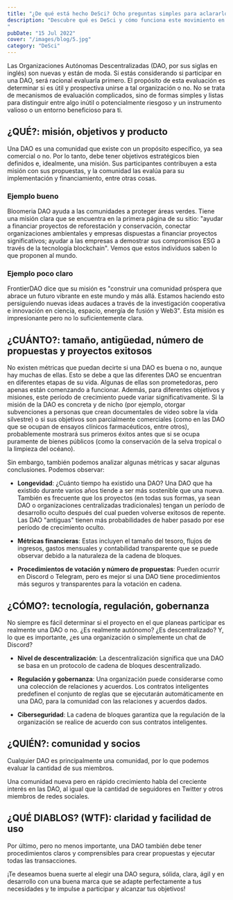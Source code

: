 ```yaml
---
title: "¿De qué está hecho DeSci? Ocho preguntas simples para aclararlo para los científicos"
description: "Descubre qué es DeSci y cómo funciona este movimiento en la ciencia que busca resolver los problemas actuales, facilitando el acceso a la investigación, la revisión por pares, el financiamiento a través de la tecnología blockchain, y mucho más.
"
pubDate: "15 Jul 2022"
cover: "/images/blog/5.jpg"
category: "DeSci"
---
```


Las Organizaciones Autónomas Descentralizadas (DAO, por sus siglas en inglés) son nuevas y están de moda. Si estás considerando si participar en una DAO, será racional evaluarla primero. El propósito de esta evaluación es determinar si es útil y prospectiva unirse a tal organización o no. No se trata de mecanismos de evaluación complicados, sino de formas simples y listas para distinguir entre algo inútil o potencialmente riesgoso y un instrumento valioso o un entorno beneficioso para ti.

## ¿QUÉ?: misión, objetivos y producto

Una DAO es una comunidad que existe con un propósito específico, ya sea comercial o no. Por lo tanto, debe tener objetivos estratégicos bien definidos e, idealmente, una misión. Sus participantes contribuyen a esta misión con sus propuestas, y la comunidad las evalúa para su implementación y financiamiento, entre otras cosas.

### Ejemplo bueno

Bloomeria DAO ayuda a las comunidades a proteger áreas verdes. Tiene una misión clara que se encuentra en la primera página de su sitio: "ayudar a financiar proyectos de reforestación y conservación, conectar organizaciones ambientales y empresas dispuestas a financiar proyectos significativos; ayudar a las empresas a demostrar sus compromisos ESG a través de la tecnología blockchain". Vemos que estos individuos saben lo que proponen al mundo.

### Ejemplo poco claro

FrontierDAO dice que su misión es "construir una comunidad próspera que abrace un futuro vibrante en este mundo y más allá. Estamos haciendo esto persiguiendo nuevas ideas audaces a través de la investigación cooperativa e innovación en ciencia, espacio, energía de fusión y Web3". Esta misión es impresionante pero no lo suficientemente clara.

## ¿CUÁNTO?: tamaño, antigüedad, número de propuestas y proyectos exitosos

No existen métricas que puedan decirte si una DAO es buena o no, aunque hay muchas de ellas. Esto se debe a que las diferentes DAO se encuentran en diferentes etapas de su vida. Algunas de ellas son prometedoras, pero apenas están comenzando a funcionar. Además, para diferentes objetivos y misiones, este período de crecimiento puede variar significativamente. Si la misión de la DAO es concreta y de nicho (por ejemplo, otorgar subvenciones a personas que crean documentales de video sobre la vida silvestre) o si sus objetivos son parcialmente comerciales (como en las DAO que se ocupan de ensayos clínicos farmacéuticos, entre otros), probablemente mostrará sus primeros éxitos antes que si se ocupa puramente de bienes públicos (como la conservación de la selva tropical o la limpieza del océano).

Sin embargo, también podemos analizar algunas métricas y sacar algunas conclusiones. Podemos observar:

- **Longevidad**: ¿Cuánto tiempo ha existido una DAO? Una DAO que ha existido durante varios años tiende a ser más sostenible que una nueva. También es frecuente que los proyectos (en todas sus formas, ya sean DAO o organizaciones centralizadas tradicionales) tengan un período de desarrollo oculto después del cual pueden volverse exitosos de repente. Las DAO "antiguas" tienen más probabilidades de haber pasado por ese período de crecimiento oculto.

- **Métricas financieras**: Estas incluyen el tamaño del tesoro, flujos de ingresos, gastos mensuales y contabilidad transparente que se puede observar debido a la naturaleza de la cadena de bloques.

- **Procedimientos de votación y número de propuestas**: Pueden ocurrir en Discord o Telegram, pero es mejor si una DAO tiene procedimientos más seguros y transparentes para la votación en cadena.

## ¿CÓMO?: tecnología, regulación, gobernanza

No siempre es fácil determinar si el proyecto en el que planeas participar es realmente una DAO o no. ¿Es realmente autónomo? ¿Es descentralizado? Y, lo que es importante, ¿es una organización o simplemente un chat de Discord?

- **Nivel de descentralización**: La descentralización significa que una DAO se basa en un protocolo de cadena de bloques descentralizado.

- **Regulación y gobernanza**: Una organización puede considerarse como una colección de relaciones y acuerdos. Los contratos inteligentes predefinen el conjunto de reglas que se ejecutarán automáticamente en una DAO, para la comunidad con las relaciones y acuerdos dados.

- **Ciberseguridad**: La cadena de bloques garantiza que la regulación de la organización se realice de acuerdo con sus contratos inteligentes.

## ¿QUIÉN?: comunidad y socios

Cualquier DAO es principalmente una comunidad, por lo que podemos evaluar la cantidad de sus miembros.

Una comunidad nueva pero en rápido crecimiento habla del creciente interés en las DAO, al igual que la cantidad de seguidores en Twitter y otros miembros de redes sociales.

## ¿QUÉ DIABLOS? (WTF): claridad y facilidad de uso

Por último, pero no menos importante, una DAO también debe tener procedimientos claros y comprensibles para crear propuestas y ejecutar todas las transacciones.

¡Te deseamos buena suerte al elegir una DAO segura, sólida, clara, ágil y en desarrollo con una buena marca que se adapte perfectamente a tus necesidades y te impulse a participar y alcanzar tus objetivos!
